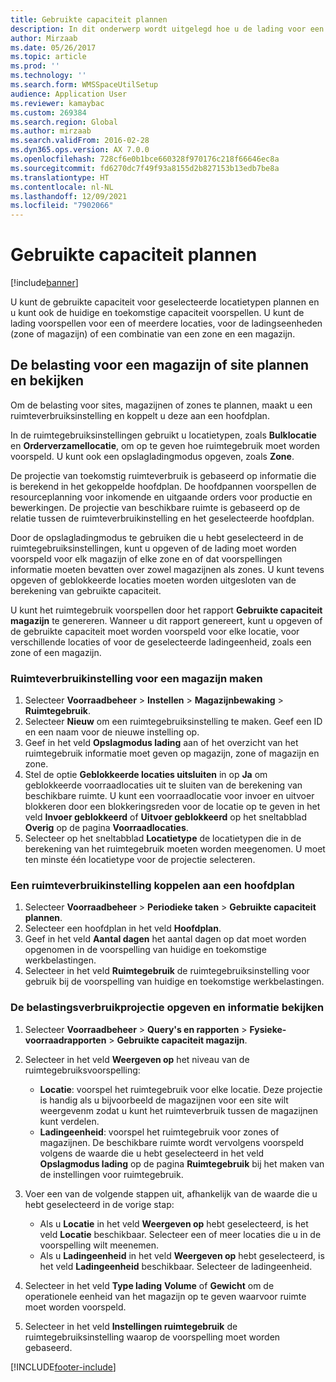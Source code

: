 ```yaml
---
title: Gebruikte capaciteit plannen
description: In dit onderwerp wordt uitgelegd hoe u de lading voor een magazijn kunt instellen en plannen.
author: Mirzaab
ms.date: 05/26/2017
ms.topic: article
ms.prod: ''
ms.technology: ''
ms.search.form: WMSSpaceUtilSetup
audience: Application User
ms.reviewer: kamaybac
ms.custom: 269384
ms.search.region: Global
ms.author: mirzaab
ms.search.validFrom: 2016-02-28
ms.dyn365.ops.version: AX 7.0.0
ms.openlocfilehash: 728cf6e0b1bce660328f970176c218f66646ec8a
ms.sourcegitcommit: fd6270dc7f49f93a8155d2b827153b13edb7be8a
ms.translationtype: HT
ms.contentlocale: nl-NL
ms.lasthandoff: 12/09/2021
ms.locfileid: "7902066"
---
```

# <a name="schedule-load-utilization"></a>Gebruikte capaciteit plannen

[!include[banner](../includes/banner.md)]

U kunt de gebruikte capaciteit voor geselecteerde locatietypen plannen en u kunt ook de huidige en toekomstige capaciteit voorspellen. U kunt de lading voorspellen voor een of meerdere locaties, voor de ladingseenheden (zone of magazijn) of een combinatie van een zone en een magazijn.

## <a name="schedule-and-view-the-load-for-a-warehouse-or-site"></a>De belasting voor een magazijn of site plannen en bekijken

Om de belasting voor sites, magazijnen of zones te plannen, maakt u een ruimteverbruiksinstelling en koppelt u deze aan een hoofdplan.

In de ruimtegebruiksinstellingen gebruikt u locatietypen, zoals **Bulklocatie** en **Orderverzamellocatie**, om op te geven hoe ruimtegebruik moet worden voorspeld. U kunt ook een opslagladingmodus opgeven, zoals **Zone**.

De projectie van toekomstig ruimteverbruik is gebaseerd op informatie die is berekend in het gekoppelde hoofdplan. De hoofdpannen voorspellen de resourceplanning voor inkomende en uitgaande orders voor productie en bewerkingen. De projectie van beschikbare ruimte is gebaseerd op de relatie tussen de ruimteverbruikinstelling en het geselecteerde hoofdplan.

Door de opslagladingmodus te gebruiken die u hebt geselecteerd in de ruimtegebruiksinstellingen, kunt u opgeven of de lading moet worden voorspeld voor elk magazijn of elke zone en of dat voorspellingen informatie moeten bevatten over zowel magazijnen als zones. U kunt tevens opgeven of geblokkeerde locaties moeten worden uitgesloten van de berekening van gebruikte capaciteit.

U kunt het ruimtegebruik voorspellen door het rapport **Gebruikte capaciteit magazijn** te genereren. Wanneer u dit rapport genereert, kunt u opgeven of de gebruikte capaciteit moet worden voorspeld voor elke locatie, voor verschillende locaties of voor de geselecteerde ladingeenheid, zoals een zone of een magazijn.

### <a name="create-a-space-utilization-setup-for-a-warehouse"></a>Ruimteverbruikinstelling voor een magazijn maken

1. Selecteer **Voorraadbeheer** \> **Instellen** \> **Magazijnbewaking** \> **Ruimtegebruik**.
2. Selecteer **Nieuw** om een ruimtegebruiksinstelling te maken. Geef een ID en een naam voor de nieuwe instelling op.
3. Geef in het veld **Opslagmodus lading** aan of het overzicht van het ruimtegebruik informatie moet geven op magazijn, zone of magazijn en zone.
4. Stel de optie **Geblokkeerde locaties uitsluiten** in op **Ja** om geblokkeerde voorraadlocaties uit te sluiten van de berekening van beschikbare ruimte. U kunt een voorraadlocatie voor invoer en uitvoer blokkeren door een blokkeringsreden voor de locatie op te geven in het veld **Invoer geblokkeerd** of **Uitvoer geblokkeerd** op het sneltabblad **Overig** op de pagina **Voorraadlocaties**.
5. Selecteer op het sneltabblad **Locatietype** de locatietypen die in de berekening van het ruimtegebruik moeten worden meegenomen. U moet ten minste één locatietype voor de projectie selecteren.

### <a name="associate-a-space-utilization-setup-with-a-master-plan"></a>Een ruimteverbruikinstelling koppelen aan een hoofdplan

1. Selecteer **Voorraadbeheer** \> **Periodieke taken** \> **Gebruikte capaciteit plannen**.
2. Selecteer een hoofdplan in het veld **Hoofdplan**.
3. Geef in het veld **Aantal dagen** het aantal dagen op dat moet worden opgenomen in de voorspelling van huidige en toekomstige werkbelastingen.
4. Selecteer in het veld **Ruimtegebruik** de ruimtegebruiksinstelling voor gebruik bij de voorspelling van huidige en toekomstige werkbelastingen.

### <a name="specify-the-load-utilization-projection-and-view-information"></a>De belastingsverbruikprojectie opgeven en informatie bekijken

1. Selecteer **Voorraadbeheer** \> **Query's en rapporten** \> **Fysieke-voorraadrapporten** \> **Gebruikte capaciteit magazijn**.
2. Selecteer in het veld **Weergeven op** het niveau van de ruimtegebruiksvoorspelling:

    - **Locatie**: voorspel het ruimtegebruik voor elke locatie. Deze projectie is handig als u bijvoorbeeld de magazijnen voor een site wilt weergevenm zodat u kunt het ruimteverbruik tussen de magazijnen kunt verdelen.
    - **Ladingeenheid**: voorspel het ruimtegebruik voor zones of magazijnen. De beschikbare ruimte wordt vervolgens voorspeld volgens de waarde die u hebt geselecteerd in het veld **Opslagmodus lading** op de pagina **Ruimtegebruik** bij het maken van de instellingen voor ruimtegebruik.

3. Voer een van de volgende stappen uit, afhankelijk van de waarde die u hebt geselecteerd in de vorige stap:

    - Als u **Locatie** in het veld **Weergeven op** hebt geselecteerd, is het veld **Locatie** beschikbaar. Selecteer een of meer locaties die u in de voorspelling wilt meenemen.
    - Als u **Ladingeenheid** in het veld **Weergeven op** hebt geselecteerd, is het veld **Ladingeenheid** beschikbaar. Selecteer de ladingeenheid.

4. Selecteer in het veld **Type lading** **Volume** of **Gewicht** om de operationele eenheid van het magazijn op te geven waarvoor ruimte moet worden voorspeld.
5. Selecteer in het veld **Instellingen ruimtegebruik** de ruimtegebruiksinstelling waarop de voorspelling moet worden gebaseerd.


[!INCLUDE[footer-include](../../includes/footer-banner.md)]